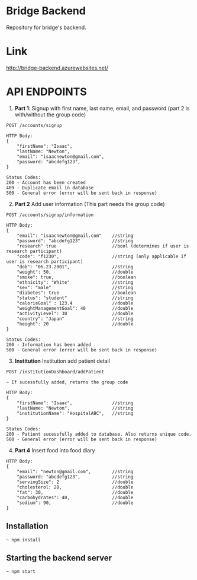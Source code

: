 # Bridge Backend
Repository for bridge's backend. 

# Link
http://bridge-backend.azurewebsites.net/

# API ENDPOINTS
1. __Part 1__: Signup with first name, last name, email, and password (part 2 is with/without the group code)
```
POST /accounts/signup

HTTP Body:
{
    "firstName": "Isaac",
    "lastName: "Newton",
    "email": "isaacnewton@gmail.com",
    "password: "abcdefg123",
}

Status Codes:
200 - Account has been created
409 - Duplicate email in database
500 - General error (error will be sent back in response)
```

2. __Part 2__ Add user information (This part needs the group code)
```
POST /accounts/signup/information

HTTP Body:
{
    "email": "isaacnewton@gmail.com"    //string
    "password": "abcdefg123"            //string
    "research" true                     //bool (determines if user is research participant)
    "code": "f1230",                    //string (only applicable if user is research participant)
    "dob": "06.23.2001",                //string
    "weight": 50,                       //double
    "smoke": true,                      //boolean
    "ethnicity": "White"                //string
    "sex": "male"                       //string
    "diabetes": true                    //boolean
    "status": "student"                 //string
    "calorieGoal" : 123.4               //double
    "weightManagementGoal": 40          //double
    "activityLevel": 30                 //double
    "country": "Japan"                  //string
    "height": 20                        //double
}

Status Codes:
200 - Information has been added
500 - General error (error will be sent back in response)
```

3.  __Institution__ Institution add patient detail
```
POST /institutionDashboard/addPatient

~ If sucessfully added, returns the group code

HTTP Body:
{
    "firstName": "Isaac",               //string
    "lastName: "Newton",                //string
    "institutionName": "HospitalABC",   //string
}

Status Codes:
200 - Patient sucessfully added to database. Also returns unique code.
500 - General error (error will be sent back in response)
```

4. __Part 4__ Insert food into food diary
```
HTTP Body:
{
    "email": "newton@gmail.com",        //string
    "password: "abcdefg123",            //string
    "servingSize": 2                    //double
    "cholesterol: 20,                   //double
    "fat": 30,                          //double
    "carbohydrates": 40,                //double
    "sodium": 90,                       //double
}
```
## Installation
```
~ npm install
```

## Starting the backend server
```
~ npm start
```
